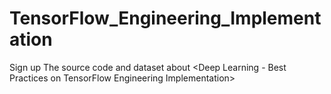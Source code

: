 # TensorFlow_Engineering_Implementation
Sign up  The source code and dataset about &lt;Deep Learning - Best Practices on TensorFlow Engineering Implementation> 
